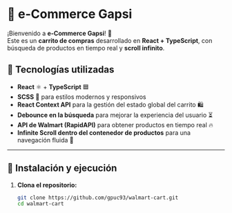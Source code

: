 # 🛒 e-Commerce Gapsi

¡Bienvenido a **e-Commerce Gapsi**! 🚀  
Este es un **carrito de compras** desarrollado en **React + TypeScript**, con búsqueda de productos en tiempo real y **scroll infinito**.

## 📌 Tecnologías utilizadas

- **React** ⚛️ + **TypeScript** 🟦
- **SCSS** 🎨 para estilos modernos y responsivos
- **React Context API** para la gestión del estado global del carrito 🛍️
- **Debounce en la búsqueda** para mejorar la experiencia del usuario ⏳
- **API de Walmart (RapidAPI)** para obtener productos en tiempo real 🔥
- **Infinite Scroll dentro del contenedor de productos** para una navegación fluida 📜

---

## 📌 Instalación y ejecución

1. **Clona el repositorio:**
   ```sh
   git clone https://github.com/gpuc93/walmart-cart.git
   cd walmart-cart
